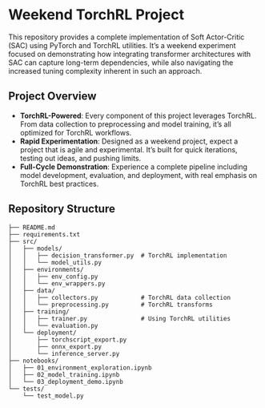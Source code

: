# Weekend TorchRL Project  
This repository provides a complete implementation of Soft Actor-Critic (SAC) using PyTorch and TorchRL utilities. It’s a weekend experiment focused on demonstrating how integrating transformer architectures with SAC can capture long-term dependencies, while also navigating the increased tuning complexity inherent in such an approach.

## Project Overview

- **TorchRL-Powered**: Every component of this project leverages TorchRL. From data collection to preprocessing and model training, it’s all optimized for TorchRL workflows.
- **Rapid Experimentation**: Designed as a weekend project, expect a project that is agile and experimental. It’s built for quick iterations, testing out ideas, and pushing limits.
- **Full-Cycle Demonstration**: Experience a complete pipeline including model development, evaluation, and deployment, with real emphasis on TorchRL best practices.

## Repository Structure

```plaintext
├── README.md
├── requirements.txt
├── src/
│   ├── models/
│   │   ├── decision_transformer.py  # TorchRL implementation
│   │   └── model_utils.py
│   ├── environments/
│   │   ├── env_config.py
│   │   └── env_wrappers.py
│   ├── data/
│   │   ├── collectors.py            # TorchRL data collection
│   │   └── preprocessing.py         # TorchRL transforms
│   ├── training/
│   │   ├── trainer.py               # Using TorchRL utilities
│   │   └── evaluation.py
│   └── deployment/
│       ├── torchscript_export.py
│       ├── onnx_export.py
│       └── inference_server.py
├── notebooks/
│   ├── 01_environment_exploration.ipynb
│   ├── 02_model_training.ipynb
│   └── 03_deployment_demo.ipynb
└── tests/
    └── test_model.py
